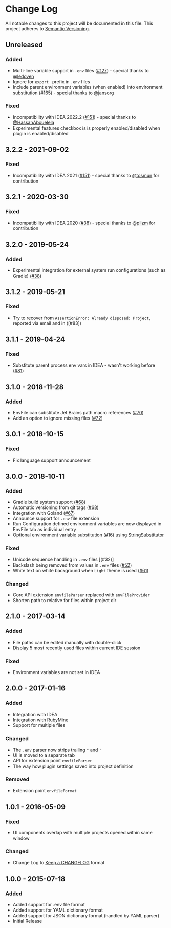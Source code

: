 # Change Log
All notable changes to this project will be documented in this file.
This project adheres to [Semantic Versioning].

## Unreleased

### Added

- Multi-line variable support in `.env` files ([#127]) - special thanks to [@ledoyen](https://github.com/ledoyen)
- Ignore for `export ` prefix in `.env` files
- Include parent environment variables (when enabled) into environment substitution ([#165]) - special thanks to [@jansorg](https://github.com/jansorg)

### Fixed

- Incompatibility with IDEA 2022.2 ([#151]) - special thanks to [@HassanAbouelela](https://github.com/HassanAbouelela)
- Experimental features checkbox is is properly enabled/disabled when plugin is enabled/disabled

## 3.2.2 - 2021-09-02

### Fixed

- Incompatibility with IDEA 2021 ([#151]) - special thanks to [@tosmun](https://github.com/tosmun) for contribution

## 3.2.1 - 2020-03-30

### Fixed

- Incompatibility with IDEA 2020 ([#38]) - special thanks to [@pilzm](https://github.com/pilzm) for contribution 

## 3.2.0 - 2019-05-24

### Added

- Experimental integration for external system run configurations (such as Gradle) ([#38])

## 3.1.2 - 2019-05-21

### Fixed

- Try to recover from `AssertionError: Already disposed: Project`, reported via email and in ([#83])

## 3.1.1 - 2019-04-24

### Fixed

- Substitute parent process env vars in IDEA - wasn't working before ([#81])

## 3.1.0 - 2018-11-28

### Added

- EnvFile can substitute Jet Brains path macro references ([#70])
- Add an option to ignore missing files ([#72])

## 3.0.1 - 2018-10-15

### Fixed

- Fix language support announcement

## 3.0.0 - 2018-10-11

### Added

- Gradle build system support ([#68])
- Automatic versioning from git tags ([#68])
- Integration with Goland ([#67])
- Announce support for `.env` file extension
- Run Configuration defined environment variables are now displayed in EnvFile tab as individual entry 
- Optional environment variable substitution ([#16]) using [StringSubstitutor]

### Fixed

- Unicode sequence handling in `.env` files [(#32)]
- Backslash being removed from values in `.env` files ([#52]) 
- White text on white background when `Light` theme is used ([#61])

### Changed

- Core API extension `envfileParser` replaced with `envFileProvider` 
- Shorten path to relative for files within project dir

## 2.1.0 - 2017-03-14

### Added

- File paths can be edited manually with double-click
- Display 5 most recently used files within current IDE session

### Fixed

- Environment variables are not set in IDEA

## 2.0.0 - 2017-01-16

### Added

- Integration with IDEA
- Integration with RubyMine
- Support for multiple files

### Changed

- The `.env` parser now strips trailing `"` and `'`
- UI is moved to a separate tab
- API for extension point `envfileParser`
- The way how plugin settings saved into project definition

### Removed

- Extension point `envfileFormat`

## 1.0.1 - 2016-05-09

### Fixed
- UI components overlap with multiple projects opened within same window

### Changed
- Change Log to [Keep a CHANGELOG] format


## 1.0.0 - 2015-07-18

### Added
- Added support for .env file format
- Added support for YAML dictionary format
- Added support for JSON dictionary format (handled by YAML parser)
- Initial Release

[#16]: https://github.com/Ashald/EnvFile/issues/16
[#38]: https://github.com/Ashald/EnvFile/issues/32
[#38]: https://github.com/Ashald/EnvFile/issues/38
[#52]: https://github.com/Ashald/EnvFile/issues/52
[#61]: https://github.com/Ashald/EnvFile/issues/61
[#67]: https://github.com/Ashald/EnvFile/issues/67
[#68]: https://github.com/Ashald/EnvFile/issues/68
[#70]: https://github.com/Ashald/EnvFile/issues/70
[#72]: https://github.com/Ashald/EnvFile/issues/72
[#81]: https://github.com/Ashald/EnvFile/issues/81
[#81]: https://github.com/Ashald/EnvFile/issues/83
[#100]: https://github.com/ashald/EnvFile/issues/100
[#127]: https://github.com/ashald/EnvFile/issues/127
[#151]: https://github.com/ashald/EnvFile/issues/151
[#165]: https://github.com/ashald/EnvFile/issues/165

[Keep a CHANGELOG]:     http://keepachangelog.com
[Semantic Versioning]:  http://semver.org/
[StringSubstitutor]:    https://commons.apache.org/proper/commons-text/javadocs/api-release/org/apache/commons/text/StringSubstitutor.html
